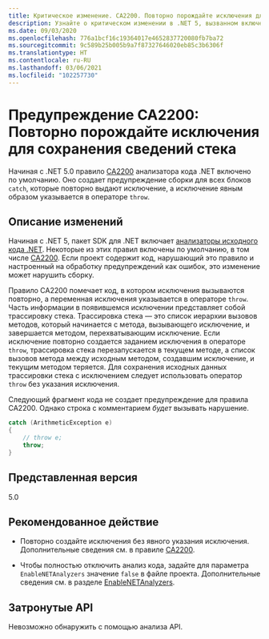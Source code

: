 ```yaml
---
title: Критическое изменение. CA2200. Повторно порождайте исключения для сохранения сведений стека
description: Узнайте о критическом изменении в .NET 5, вызванном включением правила анализа кода CA2200.
ms.date: 09/03/2020
ms.openlocfilehash: 776a1bcf16c19364017e4652837720080fb7ba72
ms.sourcegitcommit: 9c589b25b005b9a7f87327646020eb85c3b6306f
ms.translationtype: HT
ms.contentlocale: ru-RU
ms.lasthandoff: 03/06/2021
ms.locfileid: "102257730"
---
```

# <a name="warning-ca2200-rethrow-to-preserve-stack-details"></a>Предупреждение CA2200: Повторно порождайте исключения для сохранения сведений стека

Начиная с .NET 5.0 правило [CA2200](/visualstudio/code-quality/ca2200) анализатора кода .NET включено по умолчанию. Оно создает предупреждение сборки для всех блоков `catch`, которые повторно выдают исключение, а исключение явным образом указывается в операторе `throw`.

## <a name="change-description"></a>Описание изменений

Начиная с .NET 5, пакет SDK для .NET включает [анализаторы исходного кода .NET](../../../../fundamentals/code-analysis/overview.md). Некоторые из этих правил включены по умолчанию, в том числе [CA2200](/visualstudio/code-quality/ca2200). Если проект содержит код, нарушающий это правило и настроенный на обработку предупреждений как ошибок, это изменение может нарушить сборку.

Правило CA2200 помечает код, в котором исключения вызываются повторно, а переменная исключения указывается в операторе `throw`. Часть информации в появившемся исключении представляет собой трассировку стека. Трассировка стека — это список иерархии вызовов методов, который начинается с метода, вызывающего исключение, и завершается методом, перехватывающим исключение. Если исключение повторно создается заданием исключения в операторе `throw`, трассировка стека перезапускается в текущем методе, а список вызовов метода между исходным методом, создавшим исключение, и текущим методом теряется. Для сохранения исходных данных трассировки стека с исключением следует использовать оператор `throw` без указания исключения.

Следующий фрагмент кода не создает предупреждение для правила CA2200. Однако строка с комментарием *будет* вызывать нарушение.

```csharp
catch (ArithmeticException e)
{
    // throw e;
    throw;
}
```

## <a name="version-introduced"></a>Представленная версия

5.0

## <a name="recommended-action"></a>Рекомендованное действие

- Повторно создайте исключения без явного указания исключения. Дополнительные сведения см. в правиле [CA2200](/visualstudio/code-quality/ca2200).

- Чтобы полностью отключить анализ кода, задайте для параметра `EnableNETAnalyzers` значение `false` в файле проекта. Дополнительные сведения см. в разделе [EnableNETAnalyzers](../../../project-sdk/msbuild-props.md#enablenetanalyzers).

## <a name="affected-apis"></a>Затронутые API

Невозможно обнаружить с помощью анализа API.

<!--

### Affected APIs

Not detectable via API analysis.

### Category

Code analysis

-->
